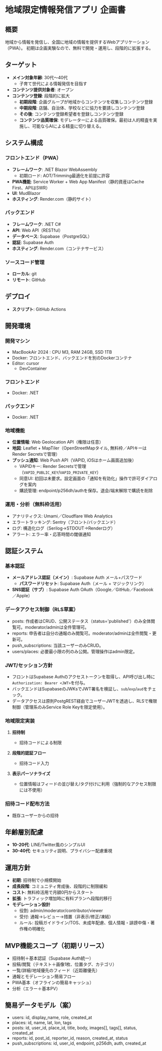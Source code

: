 # 地域限定情報発信アプリ 企画書

## 概要
地域から情報を発信し、全国に地域の情報を提供するWebアプリケーション（PWA）。
初期は企画実験なので、無料で開発・運用し、段階的に拡張する。

## ターゲット
- **メイン対象年齢**:  30代〜40代
   - 子育て世代による情報発信を目指す
- **コンテンツ提供対象者**: オープン
- **コンテンツ登録**: 段階的に拡大
   - **初期段階**: 企画グループが地域からコンテンツを収集しコンテンツ登録
   - **中期段階**: 店舗、自治体、学校などに協力を要請しコンテンツ登録
   - **その後**: コンテンツ登録希望者を登録しコンテンツ登録
   - **コンテンツ品質確保**: モデレーターによる品質確保。最初は人的精査を実施し、可能ならAIによる精査に切り替える。

## システム構成

### フロントエンド（PWA）
- **フレームワーク**: .NET Blazor WebAssembly
   - 初期ロード: AOT/Trimming最適化を前提に許容
- **PWA機能**: Service Worker + Web App Manifest（静的資産はCache First、APIはSWR）
- **UI**: MudBlazor
- **ホスティング**: Render.com（静的サイト）

### バックエンド
- **フレームワーク**: .NET C#
- **API**: Web API（RESTful）
- **データベース**: Supabase（PostgreSQL）
- **認証**: Supabase Auth
- **ホスティング**: Render.com（コンテナサービス）

### ソースコード管理
- **ローカル**: git
- **リモート**: GitHub

## デプロイ
- **スクリプト**: GitHub Actions

## 開発環境

### 開発マシン
- MacBookAir 2024 : CPU M3, RAM 24GB, SSD 1TB
- Docker: フロントエンド、バックエンドを別のDockerコンテナ
- Editor: cursor
   - DevContainer

### フロントエンド
- Docker: .NET 

### バックエンド
- Docker: .NET 

### 地域機能
- **位置情報**: Web Geolocation API（権限は任意）
- **地図**: Leaflet + MapTiler（OpenStreetMapタイル, 無料枠／APIキーはRender Secretsで管理）
- **プッシュ通知**: Web Push API（VAPID, iOSはホーム画面追加後）
  - VAPIDキー: Render Secretsで管理（`VAPID_PUBLIC_KEY`/`VAPID_PRIVATE_KEY`）
  - 同意UI: 初回は未要求。設定画面の「通知を有効化」操作で許可ダイアログを案内
  - 購読管理: endpoint/p256dh/authを保存。退会/端末解除で購読を削除

### 運用・分析（無料枠活用）
- アナリティクス: Umami／Cloudflare Web Analytics
- エラートラッキング: Sentry（フロント/バックエンド）
- ログ: 構造化ログ（Serilog→STDOUT→Renderログ）
- アラート: エラー率・応答時間の閾値通知

## 認証システム

### 基本認証
- **メールアドレス認証（メイン）**: Supabase Auth メール+パスワード
   - **パスワードリセット**: Supabase Auth（メール + マジックリンク）
- **SNS認証（サブ）**: Supabase Auth OAuth（Google／GitHub／Facebook／Apple）

### データアクセス制御（RLS草案）
- posts: 作成者はCRUD、公開ステータス（status='published'）のみ全体閲覧可。moderator/adminは全件管理可。
- reports: 申告者は自分の通報のみ閲覧可。moderator/adminは全件閲覧・更新可。
- push_subscriptions: 当該ユーザーのみCRUD。
- users/places: 必要最小限の列のみ公開。管理操作はadmin限定。

### JWT/セッション方針
- フロントはSupabase Authのアクセストークンを取得し、API呼び出し時に`Authorization: Bearer <JWT>`を付与。
- バックエンドはSupabaseのJWKsでJWT署名を検証し、`sub`/`exp`/`aud`をチェック。
- データアクセスは原則PostgREST経由でユーザーJWTを透過し、RLSで権限制御（管理系のみService Role Keyを限定使用）。


### 地域限定実装
1. **招待制**
   - 招待コードによる制限
   
2. **段階的認証フロー**
   - 招待コード入力

3. **表示パーソナライズ**
   - 位置情報はフィードの並び替え/タグ付けに利用（強制的なアクセス制限には不使用）

### 招待コード配布方法
- 既存ユーザーからの招待

## 年齢層別配慮
- **10-20代**: LINE/Twitter風のシンプルUI
- **30-40代**: セキュリティ説明、プライバシー配慮重視

## 運用方針
- **初期**: 招待制で小規模開始
- **成長段階**: コミュニティ育成後、段階的に制限緩和
- **コスト**: 無料枠活用で月額0円からスタート
- **拡張**: トラフィック増加時に有料プランへ段階的移行
- **モデレーション設計**
   - 役割: admin/moderator/contributor/viewer
   - 受付: 通報→レビュー→措置（非表示/修正/凍結）
   - ルール: 投稿ガイドライン/TOS、未成年配慮、個人情報・誹謗中傷・著作権の明確化

## MVP機能スコープ（初期リリース）
- 招待制＋基本認証（Supabase Auth統一）
- 投稿/閲覧（テキスト＋画像1枚、位置タグ、カテゴリ）
- 一覧/詳細/地域優先のフィード（近距離優先）
- 通報とモデレーション簡易フロー
- PWA基本（オフラインの簡易キャッシュ）
- 分析（エラー＋基本PV）

## 簡易データモデル（案）
- users: id, display_name, role, created_at
- places: id, name, lat, lon, tags
- posts: id, user_id, place_id, title, body, images[], tags[], status, created_at
- reports: id, post_id, reporter_id, reason, created_at, status
- push_subscriptions: id, user_id, endpoint, p256dh, auth, created_at
